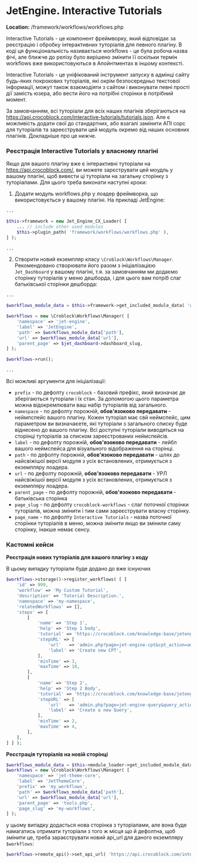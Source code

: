 # JetEngine. Interactive Tutorials

**Location:** /framework/workflows/workflows.php

Interactive Tutorials - це компонент фреймворку, який відповідає за реєстрацію і обробку інтерактивних туторіалів для певного плагіну. В коді ця функціональність називається workflows - це була робоча назва фічі, але ближче до релізу було вирішено змінити її оскільки термін workflows вже використовуються в Апойнтментах в іншому контексті.

Interactive Tutorials - це уніфікований інструмент запуску в адмінці сайту будь-яких покрокових туторіалів, які окрім безпосередньо текстової інформації, можут також взаємодіяти з сайтом і виконувати певні прості дії замість юзера, або вести його на потрібні сторінки в потрібний момент.

За замовчанням, всі туторіали для всіх наших плагінів зберігаються на https://api.crocoblock.com/interactive-tutorials/tutorials.json. Але є можливість додати свої до стандартних, або взагалі замінити АПІ сорс для туторіалів та зареєструвати цей модуль окремо від наших основних плагінів. Докладніше про це нижче.

### Реєстрація Interactive Tutorials у власному плагіні

Якщо для вашого плагіну вже є інтерактивні туторіали на https://api.crocoblock.com/, ви можете зарєструвати цей моудль у вашому плагіні, щоб вивести ці туторіали на загальну сторінку з туторіалами. Для цього треба виконати наступні кроки:

1. Додати модуль workflows.php у лоадер фреймворка, що використовується у вашому плагіні. На прикладі JetEngine:

```php
...

$this->framework = new Jet_Engine_CX_Loader( [
	... // include other used modules
	$this->plugin_path( 'framework/workflows/workflows.php' ),
] );

...
```

2. Створити новий екземпляр класу `\Croblock\Workflows\Manager`. Рекомендовано створювати його разом з ініціалізацією `Jet_Dashboard` у вашому плагіні, т.я. за замовчанням ми додаємо сторінку туторіалів у меню дешборда, і для цього вам потріб слаг батьківської сторінки дешборда:

```php
...

$workflows_module_data = $this->framework->get_included_module_data( 'workflows.php' );

$workflows = new \Croblock\Workflows\Manager( [
	'namespace' => 'jet-engine',
	'label' => 'JetEngine',
	'path' => $workflows_module_data['path'],
	'url' => $workflows_module_data['url'],
	'parent_page' => $jet_dashboard->dashboard_slug,
] );

$workflows->run();

...
```

Всі можливі аргументи для ініціалізації:

- `prefix` - по дефолту `crocoblock` - базовий префікс, який визначає де зберігаються туторіали і їх стан. За допомогою цього параметра можна відокремлювати ваш набір туторіалів від загального.
- `namespace` - по дефолту порожній, **обов'язоково передавати** - неймпспейс вашого плагіну. Кожен туторіал має свй неймспейс, цим параметром ви визначаєете, які туторіали з загального списку буде віднесено до вашого плагіну. Всі доступні туторіали виводяться на сторінці туторіалів за списком зареєстрованих неймспейсів.
- `label` - по дефолту порожній, **обов'язоково передавати** - лейбл вашого неймспейса для візуального відображення на сторінці.
- `path` - по дефолту порожній, **обов'язоково передавати** - шлях до найсвіжішої версії модуля з усіх встановлених, отримується з екземпляру лоадера.
- `url` - по дефолту порожній, **обов'язоково передавати** - УРЛ найсвіжішої версії модуля з усіх встановлених, отримується з екземпляру лоадера.
- `parent_page` - по дефолту порожній, **обов'язоково передавати** - батьківська сторінка
- `page_slug` - по дефолту `crocoblock-workflows` - слаг поточної сторінки туторіалів, можна змінити і тим сами зареєструвати власну сторінку.
- `page_name` - по дефолту `Interactive Tutorials` - назва поточної сторінки туторіалів в меню, можна змінити якщо ви змінили саму сторінку, інакше немає сенсу.

### Кастомні кейси

**Реєстрація нових туторіалів для вашого плагіну з коду**

В цьому випадку туторіали буде додано до вже існуючих

```php
$workflows->storage()->register_workflows( [ [
	'id' => 999,
	'workflow' => 'My Custom Tutorial',
	'description' => 'Tutorial Description.',
	'namespace' => 'my-namespace',
	'relatedWorkflows' => [],
	'steps' => [
		[
			'name' => 'Step 1',
			'help' => 'Step 1 body',
			'tutorial' => 'https://crocoblock.com/knowledge-base/jetengine/how-to-create-a-custom-post-type-based-on-jetengine-plugin/',
			'stepURL' => [
				'url'   => 'admin.php?page=jet-engine-cpt&cpt_action=add',
				'label' => 'Create new CPT',
			],
			'minTime' => 3,
			'maxTime' => 10,
		],
		[
			'name' => 'Step 2',
			'help' => 'Step 2 Body',
			'tutorial' => 'https://crocoblock.com/knowledge-base/jetengine/query-builder-posts-query-type/',
			'stepURL' => [
				'url'   => 'admin.php?page=jet-engine-query&query_action=add',
				'label' => 'Create a new Query',
			],
			'minTime' => 2,
			'maxTime' => 4,
		],
	],
] ] );
```

**Реєстрація туторіалів на новій сторінці**

```php
$workflows_module_data = $this->module_loader->get_included_module_data( 'workflows.php' );
$workflows = new \Croblock\Workflows\Manager( [
	'namespace' => 'jet-theme-core',
	'label' => 'JetThemeCore',
	'prefix' => 'my_workflows',
	'path' => $workflows_module_data['path'],
	'url' => $workflows_module_data['url'],
	'parent_page' => 'tools.php',
	'page_slug' => 'my-workflows',
] );
```

у цьому випадку додасться нова сторінка з туторіалами, але вона буде намагатись отримати туторіали з того ж місця що й дефолтна, щоб змінити це, треба зараєструвати новий api_url для даного екземпляру `$workflows`:

```php
$workflows->remote_api()->set_api_url( 'https://api.crocoblock.com/interactive-tutorials/tutorials-test.json' );
```